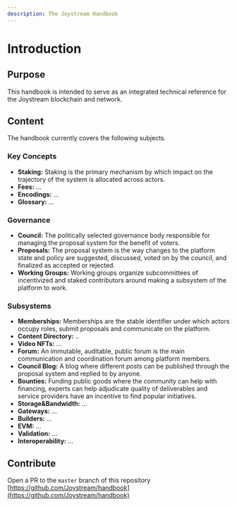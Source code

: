 ```yaml
---
description: The Joystream Handbook
---
```


# Introduction

## Purpose

This handbook is intended to serve as an integrated technical reference for the Joystream blockchain and network. 

## Content

The handbook currently covers the following subjects.

### Key Concepts

* **Staking:** Staking is the primary mechanism by which impact on the trajectory of the system is allocated across actors.
* **Fees:** ...
* **Encodings:** ...
* **Glossary:** ...

### Governance

* **Council:** The politically selected governance body responsible for managing the proposal system for the benefit of voters.
* **Proposals:** The proposal system is the way changes to the platform state and policy are suggested, discussed, voted on by the council, and finalized as accepted or rejected.
* **Working Groups:** Working groups organize subcommittees of incentivized and staked contributors around making a subsystem of the platform to work.

### Subsystems

* **Memberships:** Memberships are the stable identifier under which actors occupy roles, submit proposals and communicate on the platform.
* **Content Directory:** ..
* **Video NFTs:** ...
* **Forum:** An immutable, auditable, public forum is the main communication and coordination forum among platform members.
* **Council Blog:** A blog where different posts can be published through the proposal system and replied to by anyone.
* **Bounties:** Funding public goods where the community can help with financing, experts can help adjudicate quality of deliverables and service providers have an incentive to find popular initiatives.
* **Storage\&Bandwidth:** ...
* **Gateways:** ...
* **Builders:** ...
* **EVM:** ...
* **Validation:** ...
* **Interoperability:** ...

## Contribute

Open a PR to the `master` branch of this repository\
[https://github.com/Joystream/handbook](https://github.com/Joystream/handbook)

